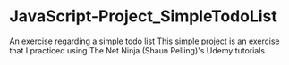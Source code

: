 # JavaScript-Project_SimpleTodoList
An exercise regarding a simple todo list
This simple project is an exercise that I practiced using The Net Ninja (Shaun Pelling)'s Udemy tutorials

